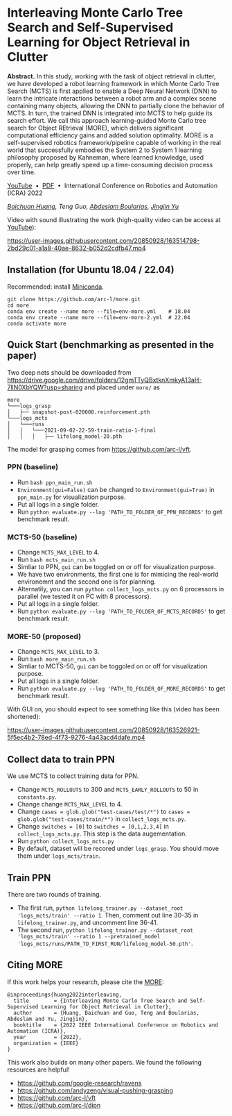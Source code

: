 # Interleaving Monte Carlo Tree Search and Self-Supervised Learning for Object Retrieval in Clutter

**Abstract.** In this study, working with the task of object retrieval in clutter, we have developed a robot learning framework in which Monte Carlo Tree Search (MCTS) is first applied to enable a Deep Neural Network (DNN) to learn the intricate interactions between a robot arm and a complex scene containing many objects, allowing the DNN to partially clone the behavior of MCTS. In turn, the trained DNN is integrated into MCTS to help guide its search effort. We call this approach learning-guided Monte Carlo tree search for Object REtrieval (MORE), which delivers significant computational efficiency gains and added solution optimality. MORE is a self-supervised robotics framework/pipeline capable of working in the real world that successfully embodies the System 2 to System 1 learning philosophy proposed by Kahneman, where learned knowledge, used properly, can help greatly speed up a time-consuming decision process over time.

[YouTube](https://youtu.be/hLYKq8JMDqE)&nbsp;&nbsp;•&nbsp;&nbsp;[PDF](https://arxiv.org/abs/2202.01426)&nbsp;&nbsp;•&nbsp;&nbsp;International Conference on Robotics and Automation (ICRA) 2022

*[Baichuan Huang](https://baichuan05.github.io/), Teng Guo, [Abdeslam Boularias](http://rl.cs.rutgers.edu/abdeslam.html), [Jingjin Yu](http://jingjinyu.com/)*

Video with sound illustrating the work (high-quality video can be access at [YouTube](https://youtu.be/hLYKq8JMDqE)):

https://user-images.githubusercontent.com/20850928/163514798-2bd29c01-a1a8-40ae-8632-b052d2cdfb47.mp4


## Installation (for Ubuntu 18.04 / 22.04)
Recommended: install [Miniconda](https://docs.conda.io/en/latest/miniconda.html).

```shell
git clone https://github.com/arc-l/more.git
cd more
conda env create --name more --file=env-more.yml    # 18.04
conda env create --name more --file=env-more-2.yml  # 22.04
conda activate more
```


## Quick Start (benchmarking as presented in the paper)
Two deep nets should be downloaded from https://drive.google.com/drive/folders/12gmTTyQBxtknXmkyA13aH-7llN0XbYQW?usp=sharing and placed under `more/` as
```shell
more
└───logs_grasp
│   ├── snapshot-post-020000.reinforcement.pth
└───logs_mcts
│   └───runs
│   │   └───2021-09-02-22-59-train-ratio-1-final
│   │   │   ├── lifelong_model-20.pth
```
The model for grasping comes from https://github.com/arc-l/vft.

### PPN (baseline)
* Run `bash ppn_main_run.sh`
* `Environment(gui=False)` can be changed to `Environment(gui=True)` in `ppn_main.py` for visualization purpose.
* Put all logs in a single folder.
* Run `python evaluate.py --log 'PATH_TO_FOLDER_OF_PPN_RECORDS'` to get benchmark result.

### MCTS-50 (baseline)
* Change `MCTS_MAX_LEVEL` to 4.
* Run `bash mcts_main_run.sh`
* Simliar to PPN, `gui` can be toggled on or off for visualization purpose.
* We have two environments, the first one is for mimicing the real-world environemnt and the second one is for planning.
* Alternatily, you can run `python collect_logs_mcts.py` on 6 processors in parallel (we tested it on PC with 8 processors).
* Put all logs in a single folder.
* Run `python evaluate.py --log 'PATH_TO_FOLDER_OF_MCTS_RECORDS'` to get benchmark result.

### MORE-50 (proposed)
* Change `MCTS_MAX_LEVEL` to 3.
* Run `bash more_main_run.sh`
* Simliar to MCTS-50, `gui` can be toggoled on or off for visualization purpose.
* Put all logs in a single folder.
* Run `python evaluate.py --log 'PATH_TO_FOLDER_OF_MORE_RECORDS'` to get benchmark result.

With GUI on, you should expect to see something like this (video has been shortened):

https://user-images.githubusercontent.com/20850928/163526921-5f5ec4b2-78ed-4f73-9276-4a43acd4dafe.mp4



## Collect data to train PPN
We use MCTS to collect training data for PPN.
* Change `MCTS_ROLLOUTS` to 300 and `MCTS_EARLY_ROLLOUTS` to 50 in `constants.py`.
* Change change `MCTS_MAX_LEVEL` to 4.
* Change `cases = glob.glob("test-cases/test/*")` to `cases = glob.glob("test-cases/train/*")` in `collect_logs_mcts.py`.
* Change `switches = [0]` to `switches = [0,1,2,3,4]` in `collect_logs_mcts.py`. This step is the data augementation.
* Run `python collect_logs_mcts.py`
* By default, dataset will be recored under `logs_grasp`. You should move them under `logs_mcts/train`.


## Train PPN
There are two rounds of training.
* The first run, `python lifelong_trainer.py --dataset_root 'logs_mcts/train' --ratio 1`.
Then, comment out line 30-35 in `lifelong_trainer.py`, and uncomment line 36-41.
* The second run, `python lifelong_trainer.py --dataset_root 'logs_mcts/train' --ratio 1 --pretrained_model 'logs_mcts/runs/PATH_TO_FIRST_RUN/lifelong_model-50.pth'`.


## Citing MORE
If this work helps your research, please cite the [MORE](https://arxiv.org/abs/2202.01426):

```
@inproceedings{huang2022interleaving,
  title        = {Interleaving Monte Carlo Tree Search and Self-Supervised Learning for Object Retrieval in Clutter},
  author       = {Huang, Baichuan and Guo, Teng and Boularias, Abdeslam and Yu, Jingjin},
  booktitle    = {2022 IEEE International Conference on Robotics and Automation (ICRA)},
  year         = {2022},
  organization = {IEEE}
}
```

This work also builds on many other papers. We found the following resources are helpful!
* https://github.com/google-research/ravens
* https://github.com/andyzeng/visual-pushing-grasping
* https://github.com/arc-l/vft
* https://github.com/arc-l/dipn
